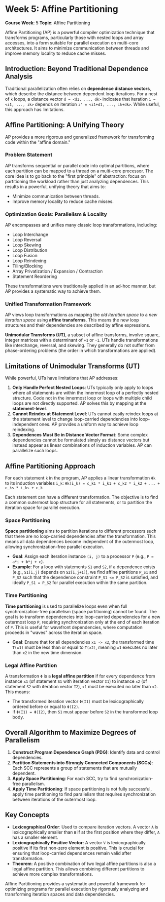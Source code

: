 # Week 5: Affine Partitioning

**Course Week**: 5
**Topic**: Affine Partitioning

Affine Partitioning (AP) is a powerful compiler optimization technique that transforms programs, particularly those with nested loops and array accesses, into a form suitable for parallel execution on multi-core architectures. It aims to minimize communication between threads and improve memory locality to reduce cache misses.

## Introduction: Beyond Traditional Dependence Analysis

Traditional parallelization often relies on **dependence distance vectors**, which describe the distance between dependent loop iterations. For a nest of `k` loops, a distance vector `d = <d1, ..., dk>` indicates that iteration `i = <i1, ..., ik>` depends on iteration `i' = <i1+d1, ..., ik+dk>`. While useful, this approach has limitations.

## Affine Partitioning: A Unifying Theory

AP provides a more rigorous and generalized framework for transforming code within the "affine domain."

### Problem Statement

AP transforms sequential or parallel code into optimal partitions, where each partition can be mapped to a thread on a multi-core processor. The core idea is to go back to the "first principle" of abstraction: focus on partitioning the workload rather than just analyzing dependences. This results in a powerful, unifying theory that aims to:

*   Minimize communication between threads.
*   Improve memory locality to reduce cache misses.

### Optimization Goals: Parallelism & Locality

AP encompasses and unifies many classic loop transformations, including:

*   Loop Interchange
*   Loop Reversal
*   Loop Skewing
*   Loop Distribution
*   Loop Fusion
*   Loop Reindexing
*   Tiling/Blocking
*   Array Privatization / Expansion / Contraction
*   Statement Reordering

These transformations were traditionally applied in an ad-hoc manner, but AP provides a systematic way to achieve them.

### Unified Transformation Framework

AP views loop transformations as mapping the *old iteration space* to a *new iteration space* using **affine transforms**. This means the new loop structures and their dependencies are described by affine expressions.

**Unimodular Transforms (UT)**, a subset of affine transforms, involve square, integer matrices with a determinant of `+1` or `-1`. UTs handle transformations like interchange, reversal, and skewing. They generally do not suffer from phase-ordering problems (the order in which transformations are applied).

## Limitations of Unimodular Transforms (UT)

While powerful, UTs have limitations that AP addresses:

1.  **Only Handle Perfect Nested Loops**: UTs typically only apply to loops where all statements are within the innermost loop of a perfectly nested structure. Code not in the innermost loop or loops with multiple child loops are not directly supported. AP solves this by mapping at the **statement-level**.
2.  **Cannot Reindex at Statement Level**: UTs cannot easily reindex loops at the statement level to change loop-carried dependencies into loop-independent ones. AP provides a uniform way to achieve loop reindexing.
3.  **Dependences Must Be in Distance Vector Format**: Some complex dependencies cannot be formulated simply as distance vectors but instead appear as linear combinations of induction variables. AP can parallelize such loops.

## Affine Partitioning Approach

For each statement `k` in the program, AP applies a linear transformation `Φk` to its induction variables `i_k`:
`Φk(i_k) = c_k1 * i_k1 + c_k2 * i_k2 + ... + c_ks * i_ks + c_k`

Each statement can have a different transformation. The objective is to find a common outermost loop structure for all statements, or to partition the iteration space for parallel execution.

### Space Partitioning

**Space partitioning** aims to partition iterations to different processors such that there are no loop-carried dependencies after the transformation. This means all data dependences become independent of the outermost loop, allowing synchronization-free parallel execution.

*   **Goal**: Assign each iteration instance `(i, j)` to a processor `P` (e.g., `P = a*i + b*j + c`).
*   **Example**: For a loop with statements `S1` and `S2`, if a dependence exists (e.g., `S1[i,j]` depends on `S2[i,j+1]`), we find affine partitions `P_S1` and `P_S2` such that the dependence constraint `P_S1 <= P_S2` is satisfied, and ideally `P_S1 = P_S2` for parallel execution within the same partition.

### Time Partitioning

**Time partitioning** is used to parallelize loops even when full synchronization-free parallelism (space partitioning) cannot be found. The goal is to transform dependencies into loop-carried dependencies for a new outermost loop `P`, requiring synchronization only at the end of each iteration of `P`. This is useful for wavefront dependencies, where computation proceeds in "waves" across the iteration space.

*   **Goal**: Ensure that for all dependencies `x1 -> x2`, the transformed time `T(x1)` must be less than or equal to `T(x2)`, meaning `x1` executes no later than `x2` in the new time dimension.

### Legal Affine Partition

A transformation `Φ` is a **legal affine partition** if for every dependence from instance `x1` (of statement `S1` with iteration vector `I1`) to instance `x2` (of statement `S2` with iteration vector `I2`), `x1` must be executed no later than `x2`. This means:

*   The transformed iteration vector `Φ(I1)` must be lexicographically ordered before or equal to `Φ(I2)`.
*   If `Φ(I1) = Φ(I2)`, then `S1` must appear before `S2` in the transformed loop body.

## Overall Algorithm to Maximize Degrees of Parallelism

1.  **Construct Program Dependence Graph (PDG)**: Identify data and control dependencies.
2.  **Partition Statements into Strongly Connected Components (SCCs)**: Each SCC represents a group of statements that are mutually dependent.
3.  **Apply Space Partitioning**: For each SCC, try to find synchronization-free parallelism.
4.  **Apply Time Partitioning**: If space partitioning is not fully successful, apply time partitioning to find parallelism that requires synchronization between iterations of the outermost loop.

## Key Concepts

*   **Lexicographical Order**: Used to compare iteration vectors. A vector `A` is lexicographically smaller than `B` if at the first position where they differ, `A` has a smaller element.
*   **Lexicographically Positive Vector**: A vector `V` is lexicographically positive if its first non-zero element is positive. This is crucial for ensuring that loop-carried dependences remain valid after transformation.
*   **Theorem**: A positive combination of two legal affine partitions is also a legal affine partition. This allows combining different partitions to achieve more complex transformations.

Affine Partitioning provides a systematic and powerful framework for optimizing programs for parallel execution by rigorously analyzing and transforming iteration spaces and data dependencies.